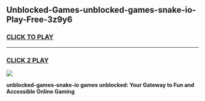 
## Unblocked-Games-unblocked-games-snake-io-Play-Free-3z9y6
<h3>
<a href="https://premium76.site?title=unblocked-games-snake-io&ref=19M">CLICK TO PLAY</a></h3>
<hr>

<h3>
<a href="https://premium76.site?title=unblocked-games-snake-io&ref=19M">CLICK 2 PLAY</a>
  
</h3>

<a href="https://premium76.site?title=unblocked-games-snake-io&ref=19M"><img src="https://clearcache.store/games.png"></a>


**unblocked-games-snake-io games unblocked: Your Gateway to Fun and Accessible Online Gaming**

